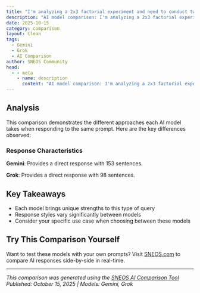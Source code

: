 ```yaml
---
title: "I'm analyzing a 2x3 factorial experiment and need to conduct two-way ANOVA. Guide me through: 1) Setting up the data in appropriate format (long vs wide)"
description: "AI model comparison: I'm analyzing a 2x3 factorial experiment and need to conduct two-way ANOVA. Guide me through: 1) Set..."
date: 2025-10-15
category: comparison
layout: Clean
tags:
  - Gemini
  - Grok
  - AI Comparison
author: SNEOS Community
head:
  - - meta
    - name: description
      content: "AI model comparison: I'm analyzing a 2x3 factorial experiment and need to conduct two-way ANOVA. Guide me through: 1) Setting up the data in ..."
---
```


<ChatComparison
  title="I'm analyzing a 2x3 factorial experiment and need to conduct two-way ANOVA. Guide me through: 1) Setting up the data in appropriate format (long vs wide)"
  prompt="I'm analyzing a 2x3 factorial experiment and need to conduct two-way ANOVA. Guide me through: 1) Setting up the data in appropriate format (long vs wide)"
  :responses='{"Gemini": "You\u0027re on the right track! For a two-way ANOVA, the **long format** is almost always the preferred and most appropriate data structure. It\u0027s often referred to as \u0022tidy data\u0022 and is what most statistical software and functions expect.\n\nLet\u0027s break down why and how to set it up.\n\n### Understanding Your 2x3 Factorial Experiment\n\nA 2x3 factorial experiment means you have:\n*   **Factor 1 (e.g., \u0060A\u0060)**: Has 2 levels (e.g., A1, A2)\n*   **Factor 2 (e.g., \u0060B\u0060)**: Has 3 levels (e.g., B1, B2, B3)\n*   **Response Variable (e.g., \u0060Y\u0060)**: The outcome you are measuring.\n\nThis creates $2 \\times 3 = 6$ unique treatment combinations. For ANOVA, you\u0027ll need multiple observations (replicates) for each of these 6 combinations.\n\n### 1) Setting Up the Data: Long vs. Wide Format\n\n#### **The Preferred Format: Long Format (Tidy Data)**\n\nIn long format, each row represents a single observation (a single measurement of your response variable). You will have separate columns for:\n\n1.  **Response Variable**: The numerical outcome you are measuring.\n2.  **Factor 1**: A categorical variable indicating the level of the first factor for that observation.\n3.  **Factor 2**: A categorical variable indicating the level of the second factor for that observation.\n4.  *(Optional but often useful)*: An \u0060ObservationID\u0060 or \u0060Replicate\u0060 column if you need to distinguish individual measurements within a cell.\n\n**Example Scenario:**\nLet\u0027s say you\u0027re studying the \u0060Yield\u0060 of a crop (response variable) based on two factors:\n*   **Factor 1: \u0060FertilizerType\u0060** (2 levels: \u0060TypeA\u0060, \u0060TypeB\u0060)\n*   **Factor 2: \u0060IrrigationMethod\u0060** (3 levels: \u0060Drip\u0060, \u0060Sprinkler\u0060, \u0060Flood\u0060)\n\nYour data in **long format** would look something like this:\n\n| FertilizerType | IrrigationMethod | Yield |\n| :------------- | :--------------- | :---- |\n| TypeA          | Drip             | 10.2  |\n| TypeA          | Drip             | 10.5  |\n| TypeA          | Drip             | 9.8   |\n| TypeA          | Sprinkler        | 12.1  |\n| TypeA          | Sprinkler        | 11.9  |\n| TypeA          | Sprinkler        | 12.5  |\n| TypeA          | Flood            | 8.5   |\n| TypeA          | Flood            | 8.7   |\n| TypeA          | Flood            | 8.1   |\n| TypeB          | Drip             | 13.0  |\n| TypeB          | Drip             | 13.2  |\n| TypeB          | Drip             | 12.8  |\n| TypeB          | Sprinkler        | 15.5  |\n| TypeB          | Sprinkler        | 15.1  |\n| TypeB          | Sprinkler        | 15.8  |\n| TypeB          | Flood            | 11.0  |\n| TypeB          | Flood            | 11.3  |\n| TypeB          | Flood            | 10.9  |\n| ...            | ...              | ...   |\n\n*(Note: In this example, I\u0027ve shown 3 replicates per cell (treatment combination). You\u0027d typically have more.)*\n\n**Why Long Format is Best for ANOVA:**\n*   **Clarity:** Each row is a distinct observation.\n*   **Direct Input:** Most ANOVA functions in R, Python (statsmodels), SPSS, SAS, etc., are designed to take data in this format. You specify your model as \u0060Response ~ Factor1 \u002B Factor2 \u002B Factor1:Factor2\u0060.\n*   **Scalability:** Easily extends to more factors (e.g., a 2x3x4 experiment would just add a fourth factor column).\n*   **Data Integrity:** Factors are clearly defined as categorical variables.\n\n#### **Less Suitable Format: Wide Format**\n\nIn wide format, the levels of one or more factors might be spread across different columns. While sometimes useful for specific descriptive summaries, it\u0027s generally *not* suitable for directly running ANOVA.\n\n**Example of Wide Format for the same data:**\n\n| FertilizerType | Drip_Yield | Sprinkler_Yield | Flood_Yield |\n| :------------- | :--------- | :-------------- | :---------- |\n| TypeA          | 10.2, 10.5 | 12.1, 11.9      | 8.5, 8.7    |\n| TypeB          | 13.0, 13.2 | 15.5, 15.1      | 11.0, 11.3  |\n\n*(Note: In the wide format, you often have to put multiple observations into a single cell, or have one row per replicate and multiple yield columns, which quickly becomes unmanageable).*\n\n**Why Wide Format is Bad for ANOVA:**\n*   Requires significant \u0022melting\u0022 or \u0022unpivoting\u0022 to convert back to long format before ANOVA can be performed.\n*   Doesn\u0027t allow for easy specification of interaction terms (e.g., \u0060FertilizerType * IrrigationMethod\u0060).\n*   Doesn\u0027t treat \u0060IrrigationMethod\u0060 as a single factor with levels, but as separate variables.\n\n---\n\n### Practical Example: Creating Long Format Data (R and Python)\n\nLet\u0027s create a dummy dataset in long format for our 2x3 example (2 \u0060Diet\u0060 levels, 3 \u0060Exercise\u0060 levels, measuring \u0060WeightLoss\u0060). Assume 5 replicates per cell.\n\n#### **In R:**\n\n\u0060\u0060\u0060R\n# 1. Define factor levels\ndiet_levels \u003C- c(\u0022LowFat\u0022, \u0022HighProtein\u0022)\nexercise_levels \u003C- c(\u0022None\u0022, \u0022Moderate\u0022, \u0022Intense\u0022)\nn_replicates \u003C- 5 # Number of observations per treatment combination\n\n# 2. Create all combinations of factors\n# This creates a data frame with all unique combinations\ndata_structure \u003C- expand.grid(\n  Diet = factor(diet_levels),\n  Exercise = factor(exercise_levels)\n)\n\n# 3. Replicate the structure for each observation\n# We repeat each combination n_replicates times\n# The result is a data frame where each combination appears n_replicates times\nlong_data \u003C- do.call(\u0022rbind\u0022, replicate(n_replicates, data_structure, simplify = FALSE))\n\n# 4. Sort the data (optional, but makes it easier to inspect)\nlong_data \u003C- long_data[order(long_data$Diet, long_data$Exercise), ]\n\n# 5. Generate dummy WeightLoss data (replace with your actual data)\n# For demonstration, let\u0027s add some artificial means and standard deviation\n# The actual values would come from your experiment\nset.seed(123) # for reproducibility\n# Means for each cell: LowFat-None, LowFat-Moderate, LowFat-Intense, HighProtein-None, HighProtein-Moderate, HighProtein-Intense\ncell_means \u003C- c(2.0, 3.5, 4.5, 3.0, 5.0, 6.0)\nsd_value \u003C- 0.5 # Standard deviation for noise\n\n# Assign mean to each row based on its cell\nlong_data$WeightLoss \u003C- NA\nfor (i in 1:nrow(long_data)) {\n  diet_idx \u003C- which(diet_levels == long_data$Diet[i])\n  exercise_idx \u003C- which(exercise_levels == long_data$Exercise[i])\n  cell_index \u003C- (diet_idx - 1) * length(exercise_levels) \u002B exercise_idx\n  long_data$WeightLoss[i] \u003C- rnorm(1, mean = cell_means[cell_index], sd = sd_value)\n}\n\n# 6. View the first few rows of the long format data\nhead(long_data)\n# You should see something like:\n#        Diet Exercise WeightLoss\n# 1    LowFat     None   2.114371\n# 7    LowFat     None   1.583163\n# 13   LowFat     None   1.956627\n# 19   LowFat     None   2.274391\n# 25   LowFat     None   1.916892\n# 2    LowFat Moderate   3.578641\n\n# Total number of observations:\nnrow(long_data) # Should be 2 * 3 * 5 = 30\n\u0060\u0060\u0060\n\n#### **In Python (using pandas):**\n\n\u0060\u0060\u0060python\nimport pandas as pd\nimport numpy as np\n\n# 1. Define factor levels\ndiet_levels = [\u0022LowFat\u0022, \u0022HighProtein\u0022]\nexercise_levels = [\u0022None\u0022, \u0022Moderate\u0022, \u0022Intense\u0022]\nn_replicates = 5 # Number of observations per treatment combination\n\n# 2. Create all combinations of factors\n# Use pd.MultiIndex.from_product to get all combinations\nindex = pd.MultiIndex.from_product([diet_levels, exercise_levels],\n                                   names=[\u0027Diet\u0027, \u0027Exercise\u0027])\n\n# 3. Create a DataFrame with n_replicates for each combination\n# We\u0027ll create a temporary DataFrame and then expand it\ntemp_df = pd.DataFrame(index=index)\nlong_data_list = []\nfor combo in index:\n    for _ in range(n_replicates):\n        long_data_list.append({\u0027Diet\u0027: combo[0], \u0027Exercise\u0027: combo[1]})\n\nlong_data = pd.DataFrame(long_data_list)\n\n# 4. Ensure factors are treated as categorical\nlong_data[\u0027Diet\u0027] = long_data[\u0027Diet\u0027].astype(\u0027category\u0027)\nlong_data[\u0027Exercise\u0027] = long_data[\u0027Exercise\u0027].astype(\u0027category\u0027)\n\n# 5. Generate dummy WeightLoss data (replace with your actual data)\n# For demonstration, let\u0027s add some artificial means and standard deviation\nnp.random.seed(123) # for reproducibility\n# Means for each cell, ordered by (Diet, Exercise):\n# (LowFat, None), (LowFat, Moderate), (LowFat, Intense),\n# (HighProtein, None), (HighProtein, Moderate), (HighProtein, Intense)\ncell_means_dict = {\n    (\u0027LowFat\u0027, \u0027None\u0027): 2.0,\n    (\u0027LowFat\u0027, \u0027Moderate\u0027): 3.5,\n    (\u0027LowFat\u0027, \u0027Intense\u0027): 4.5,\n    (\u0027HighProtein\u0027, \u0027None\u0027): 3.0,\n    (\u0027HighProtein\u0027, \u0027Moderate\u0027): 5.0,\n    (\u0027HighProtein\u0027, \u0027Intense\u0027): 6.0\n}\nsd_value = 0.5 # Standard deviation for noise\n\nlong_data[\u0027WeightLoss\u0027] = long_data.apply(\n    lambda row: np.random.normal(cell_means_dict[(row[\u0027Diet\u0027], row[\u0027Exercise\u0027])], sd_value),\n    axis=1\n)\n\n# 6. View the first few rows of the long format data\nprint(long_data.head())\n# You should see something like:\n#        Diet   Exercise  WeightLoss\n# 0    LowFat       None    2.114371\n# 1    LowFat       None    1.583163\n# 2    LowFat       None    1.956627\n# 3    LowFat       None    2.274391\n# 4    LowFat       None    1.916892\n\n# Total number of observations:\nprint(f\u0022Total observations: {len(long_data)}\u0022) # Should be 2 * 3 * 5 = 30\n\u0060\u0060\u0060\n\n---\n\n**Key Takeaways for Data Setup:**\n\n*   **Always aim for Long Format:** One row per observation, one column per variable (factors and response).\n*   **Identify Factors and Response:** Clearly name your factor columns (e.g., \u0060FertilizerType\u0060, \u0060IrrigationMethod\u0060) and your response column (e.g., \u0060Yield\u0060).\n*   **Categorical Factors:** Ensure your factor columns are treated as categorical variables (e.g., \u0060factor()\u0060 in R, \u0060astype(\u0027category\u0027)\u0060 in pandas). This is crucial for ANOVA to correctly interpret them.\n*   **Sufficient Replicates:** Make sure you have enough observations for each treatment combination to estimate variability and interaction effects.\n\nOnce your data is in this long format, you\u0027ll be ready to proceed with the two-way ANOVA analysis itself.", "Grok": "### 1) Setting up the Data in Appropriate Format (Long vs. Wide)\n\nFor a two-way ANOVA in a 2x3 factorial experiment (2 levels of one factor, say A, and 3 levels of another factor, say B), the data setup is crucial because most statistical software (e.g., R, Python\u0027s statsmodels, SPSS, or Excel) expects or prefers a specific structure. I\u0027ll explain both common formats: **wide** and **long**. The choice depends on your software and analysis workflow, but **long format** is generally recommended for ANOVA as it makes it easier to handle multiple factors, dependent variables, and extensions like mixed models.\n\n#### Key Assumptions Before Formatting\n- **Factors**: Let\u0027s denote Factor A with 2 levels (e.g., A1, A2, like \u0022Control\u0022 vs. \u0022Treatment\u0022) and Factor B with 3 levels (e.g., B1, B2, B3, like \u0022Low\u0022, \u0022Medium\u0022, \u0022High\u0022 dosage).\n- **Response Variable**: A continuous outcome, e.g., \u0022Yield\u0022 or \u0022Score\u0022.\n- **Replication**: Assume you have multiple observations (replicates) per cell. For a full 2x3 design with n replicates per combination, you\u0027ll have 2 \u00D7 3 \u00D7 n total observations.\n- **No missing data**: For simplicity; handle missing values during analysis if needed.\n- **Example Data**: I\u0027ll use a toy dataset with 2 replicates per cell (total 12 observations) where the response is \u0022Score\u0022.\n\n#### Wide Format\n- **Description**: Each unique combination of factors gets its own column for the response variable. This is like a traditional spreadsheet view, compact for small designs but cumbersome for ANOVA (you often need to reshape it).\n- **When to Use**: Good for quick visualization or if your software (e.g., Excel\u0027s Data Analysis ToolPak) expects it. Less ideal for modern stats packages.\n- **Structure**:\n  - Rows: Often one row per replicate, with columns for each A\u00D7B cell.\n  - Columns: One for each factor level combination, plus identifiers.\n\n**Example Wide Format Table** (in CSV-like representation):\n\n| Replicate | A1_B1 | A1_B2 | A1_B3 | A2_B1 | A2_B2 | A2_B3 |\n|-----------|-------|-------|-------|-------|-------|-------|\n| 1         | 5.2   | 6.1   | 7.0   | 4.8   | 5.9   | 6.5   |\n| 2         | 5.0   | 6.0   | 6.8   | 4.9   | 6.0   | 6.4   |\n\n- **Pros**: Easy to enter manually; shows all cells side-by-side.\n- **Cons**: Doesn\u0027t scale well (e.g., for 3\u002B factors); software may require pivoting to long format for ANOVA.\n\n#### Long Format (Recommended for ANOVA)\n- **Description**: Each row is one observation. Columns include: the response variable, and separate columns for each factor (coded as categorical variables). This \u0022tidy\u0022 format (popularized by Hadley Wickham) is ideal for ANOVA because it treats factors as variables, making it easy to specify models like \u0060aov(response ~ factorA * factorB, data)\u0060.\n- **When to Use**: Almost always for two-way ANOVA in R (base \u0060aov()\u0060 or \u0060lme4\u0060), Python (statsmodels or pingouin), or R Markdown/Jupyter workflows. It\u0027s flexible for plotting (e.g., ggplot2) and further analyses.\n- **Structure**:\n  - Columns: \u0060Response\u0060 (numeric), \u0060FactorA\u0060 (categorical, e.g., \u0022A1\u0022 or 1/0), \u0060FactorB\u0060 (categorical, e.g., \u0022B1\u0022), and optionally \u0060Subject\u0060 or \u0060Replicate\u0060 for identification.\n  - Rows: One per observation (flattens the design).\n\n**Example Long Format Table** (in CSV-like representation):\n\n| FactorA | FactorB | Score | Replicate |\n|---------|---------|-------|-----------|\n| A1      | B1      | 5.2   | 1         |\n| A1      | B1      | 5.0   | 2         |\n| A1      | B2      | 6.1   | 1         |\n| A1      | B2      | 6.0   | 2         |\n| A1      | B3      | 7.0   | 1         |\n| A1      | B3      | 6.8   | 2         |\n| A2      | B1      | 4.8   | 1         |\n| A2      | B1      | 4.9   | 2         |\n| A2      | B2      | 5.9   | 1         |\n| A2      | B2      | 6.0   | 2         |\n| A2      | B3      | 6.5   | 1         |\n| A2      | B3      | 6.4   | 2         |\n\n- **Coding Tips**:\n  - Use character or factor types for \u0060FactorA\u0060 and \u0060FactorB\u0060 (e.g., in R: \u0060as.factor()\u0060).\n  - If no replicates, omit the \u0060Replicate\u0060 column.\n  - For unbalanced designs, long format still works seamlessly.\n- **Pros**: Easy to model interactions (main effects \u002B A:B); supports diagnostics and post-hoc tests.\n- **Cons**: Can look \u0022taller\u0022 with many rows; conversion from wide requires tools like \u0060pivot_longer()\u0060 in R\u0027s tidyr or \u0060pd.melt()\u0060 in Python\u0027s pandas.\n\n#### How to Convert Between Formats\n- **Wide to Long** (preferred for ANOVA):\n  - **In R**: Use \u0060tidyr::pivot_longer()\u0060. E.g., \u0060df_long \u003C- pivot_longer(df_wide, cols = starts_with(\u0022A\u0022), names_to = c(\u0022FactorA\u0022, \u0022FactorB\u0022), names_sep = \u0022_\u0022, values_to = \u0022Score\u0022)\u0060.\n  - **In Python (pandas)**: \u0060df_long = pd.melt(df_wide, id_vars=[\u0027Replicate\u0027], var_name=\u0027Cell\u0027, value_name=\u0027Score\u0027)\u0060 then split \u0060Cell\u0060 into \u0060FactorA\u0060 and \u0060FactorB\u0060.\n- **Long to Wide**: Reverse with \u0060pivot_wider()\u0060 or \u0060pd.pivot()\u0060.\n- **Software-Specific Notes**:\n  - **R**: Long format with \u0060aov(Score ~ FactorA * FactorB, data = df)\u0060.\n  - **Python (statsmodels)**: \u0060sm.formula.ols(\u0027Score ~ C(FactorA) * C(FactorB)\u0027, data=df).fit()\u0060.\n  - **SPSS/Excel**: Can handle wide, but long is better for syntax-based analysis.\n  - **JASP/Jamovi**: Both formats work, but long is more intuitive.\n\nOnce your data is in long format, you\u0027re ready for the ANOVA computation (e.g., checking assumptions like normality, then fitting the model). If you provide your actual data or software, I can guide on steps 2\u002B (e.g., running the analysis, interpreting results)."}' published-date="{DateTime.UtcNow:HH:mm}"
/>

## Analysis

This comparison demonstrates the different approaches each AI model takes when responding to the same prompt. Here are the key differences observed:

### Response Characteristics

**Gemini**: Provides a direct response with 153 sentences. 

**Grok**: Provides a direct response with 98 sentences. 

## Key Takeaways

- Each model brings unique strengths to this type of query
- Response styles vary significantly between models
- Consider your specific use case when choosing between these models

## Try This Comparison Yourself

Want to test these models with your own prompts? Visit [SNEOS.com](https://sneos.com) to compare AI responses side-by-side in real-time.

---

*This comparison was generated using the [SNEOS AI Comparison Tool](https://sneos.com)*
*Published: October 15, 2025 | Models: Gemini, Grok*

